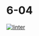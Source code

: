 # 6-04
[![linter](https://github.com/Amanda-Groulx/6-04/workflows/linter/badge.svg)](https://github.com/marketplace/actions/super-linter) 